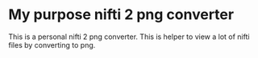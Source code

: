 # My purpose nifti 2 png converter

This is a personal nifti 2 png converter. This is helper to view a lot
of nifti files by converting to png.